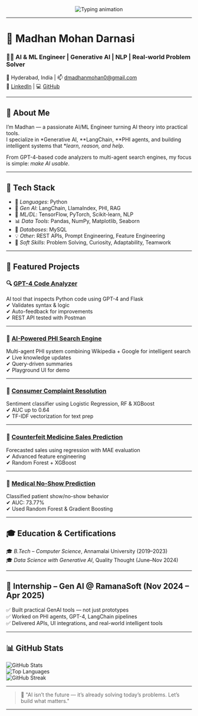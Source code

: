 <div align="center">
  <img src="https://readme-typing-svg.herokuapp.com?font=Fira+Code&size=24&pause=1000&color=00D4FF&center=true&vCenter=true&width=1000&lines=Hi+there!+I'm+Madhan+Mohan+Darnasi+%F0%9F%91%8B;AI+%26+ML+Engineer+%7C+Generative+AI+Explorer;Turning+ideas+into+intelligent+solutions+%F0%9F%A7%A0;Always+Learning+%7C+Always+Building+%F0%9F%9A%80" alt="Typing animation" />
</div>

---

# 🧠 Madhan Mohan Darnasi

### 👨‍💻 AI & ML Engineer | Generative AI | NLP | Real-world Problem Solver  
📍 Hyderabad, India | 📫 dmadhanmohan0@gmail.com  
🔗 [LinkedIn](https://www.linkedin.com/in/darnasimadhanmohan/) | 💻 [GitHub](https://github.com/DarnasiMadhanMohan)

---

## 👋 About Me

I’m Madhan — a passionate AI/ML Engineer turning AI theory into practical tools.  
I specialize in *Generative AI, **LangChain, **PHI agents, and building intelligent systems that **learn, reason, and help*.

From GPT-4-based code analyzers to multi-agent search engines, my focus is simple: *make AI usable*.

---

## 🧰 Tech Stack

- 🐍 *Languages*: Python  
- 🧠 *Gen AI*: LangChain, LlamaIndex, PHI, RAG  
- 🔬 *ML/DL*: TensorFlow, PyTorch, Scikit-learn, NLP  
- 📊 *Data Tools*: Pandas, NumPy, Matplotlib, Seaborn  
- 💾 *Databases*: MySQL  
- 💡 *Other*: REST APIs, Prompt Engineering, Feature Engineering  
- 💬 *Soft Skills*: Problem Solving, Curiosity, Adaptability, Teamwork

---

## 🚀 Featured Projects

### 🔍 [GPT-4 Code Analyzer](https://github.com/DarnasiMadhanMohan/Gen-AI-Projects/tree/main/LANGCHAIN/CodeValidator)  
AI tool that inspects Python code using GPT-4 and Flask  
✔ Validates syntax & logic  
✔ Auto-feedback for improvements  
✔ REST API tested with Postman

---

### 🔎 [AI-Powered PHI Search Engine](https://github.com/DarnasiMadhanMohan/Gen-AI-Projects/tree/main/PhiData/GS_Wiki)  
Multi-agent PHI system combining Wikipedia + Google for intelligent search  
✔ Live knowledge updates  
✔ Query-driven summaries  
✔ Playground UI for demo

---

### 🧾 [Consumer Complaint Resolution](https://github.com/DarnasiMadhanMohan/DataScience_Projects/tree/main/Consumer_Complaint_resolution)  
Sentiment classifier using Logistic Regression, RF & XGBoost  
✔ AUC up to 0.64  
✔ TF-IDF vectorization for text prep

---

### 💊 [Counterfeit Medicine Sales Prediction](https://github.com/DarnasiMadhanMohan/DataScience_Projects/tree/main/Counterfeit%20Medicines%20Sales%20Prediction)  
Forecasted sales using regression with MAE evaluation  
✔ Advanced feature engineering  
✔ Random Forest + XGBoost

---

### 🏥 [Medical No-Show Prediction](https://github.com/DarnasiMadhanMohan/DataScience_Projects/tree/main/Medical_NoShow_Prediction)  
Classified patient show/no-show behavior  
✔ AUC: 73.77%  
✔ Used Random Forest & Gradient Boosting

---

## 🎓 Education & Certifications

🎓 *B.Tech – Computer Science*, Annamalai University (2019–2023)  
🎓 *Data Science with Generative AI*, Quality Thought (June–Nov 2024)

---

## 🧪 Internship – Gen AI @ RamanaSoft (Nov 2024 – Apr 2025)

✅ Built practical GenAI tools — not just prototypes  
✅ Worked on PHI agents, GPT-4, LangChain pipelines  
✅ Delivered APIs, UI integrations, and real-world intelligent tools

---

## 📊 GitHub Stats

![GitHub Stats](https://github-readme-stats.vercel.app/api?username=DarnasiMadhanMohan&show_icons=true&theme=tokyonight)  
![Top Languages](https://github-readme-stats.vercel.app/api/top-langs/?username=DarnasiMadhanMohan&layout=compact&theme=tokyonight)  
![GitHub Streak](https://github-readme-streak-stats.herokuapp.com/?user=DarnasiMadhanMohan&theme=tokyonight)

---

> 🧠 "AI isn’t the future — it’s already solving today’s problems. Let’s build what matters."

---
